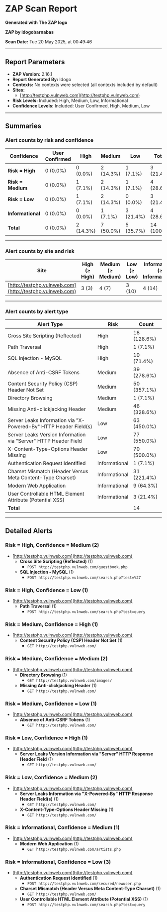 # ZAP Scan Report

**Generated with The ZAP logo**

**ZAP by idogobarnabas**

**Scan Date:** Tue 20 May 2025, at 00:49:46

---

## Report Parameters

- **ZAP Version:** 2.16.1
- **Report Generated By:** Idogo
- **Contexts:** No contexts were selected (all contexts included by default)
- **Sites:** 
  - [http://testphp.vulnweb.com](http://testphp.vulnweb.com)
- **Risk Levels:** Included: High, Medium, Low, Informational
- **Confidence Levels:** Included: User Confirmed, High, Medium, Low

---

## Summaries

### Alert counts by risk and confidence

| Confidence       | User Confirmed | High | Medium | Low  | Total    |
| ---------------- | -------------- | ---- | ------ | ---- | -------- |
| **Risk = High**  | 0 (0.0%)       | 0 (0.0%)   | 2 (14.3%)  | 1 (7.1%)   | 3 (21.4%)   |
| **Risk = Medium**| 0 (0.0%)       | 1 (7.1%)   | 2 (14.3%)  | 1 (7.1%)   | 4 (28.6%)   |
| **Risk = Low**   | 0 (0.0%)       | 1 (7.1%)   | 2 (14.3%)  | 0 (0.0%)   | 3 (21.4%)   |
| **Informational**| 0 (0.0%)       | 0 (0.0%)   | 1 (7.1%)   | 3 (21.4%)  | 4 (28.6%)   |
| **Total**        | 0 (0.0%)       | 2 (14.3%)  | 7 (50.0%)  | 5 (35.7%)  | 14 (100%)   |

---

### Alert counts by site and risk

| Site                                 | High (≥ High) | Medium (≥ Medium) | Low (≥ Low) | Informational (≥ Informational) |
| ------------------------------------ | ------------- | ----------------- | ----------- | ------------------------------- |
| [http://testphp.vulnweb.com](http://testphp.vulnweb.com) | 3 (3)         | 4 (7)            | 3 (10)      | 4 (14)                         |

---

### Alert counts by alert type

| Alert Type                                                    | Risk            | Count              |
| ------------------------------------------------------------- | --------------- | ------------------ |
| Cross Site Scripting (Reflected)                              | High            | 18 (128.6%)        |
| Path Traversal                                                | High            | 1 (7.1%)           |
| SQL Injection - MySQL                                         | High            | 10 (71.4%)         |
| Absence of Anti-CSRF Tokens                                   | Medium          | 39 (278.6%)        |
| Content Security Policy (CSP) Header Not Set                  | Medium          | 50 (357.1%)        |
| Directory Browsing                                            | Medium          | 1 (7.1%)           |
| Missing Anti-clickjacking Header                              | Medium          | 46 (328.6%)        |
| Server Leaks Information via "X-Powered-By" HTTP Header Field(s)| Low           | 63 (450.0%)        |
| Server Leaks Version Information via "Server" HTTP Header Field | Low           | 77 (550.0%)        |
| X-Content-Type-Options Header Missing                         | Low             | 70 (500.0%)        |
| Authentication Request Identified                             | Informational   | 1 (7.1%)           |
| Charset Mismatch (Header Versus Meta Content-Type Charset)      | Informational   | 31 (221.4%)        |
| Modern Web Application                                        | Informational   | 9 (64.3%)          |
| User Controllable HTML Element Attribute (Potential XSS)      | Informational   | 3 (21.4%)          |
| **Total**                                                     |                 | 14                 |

---

## Detailed Alerts

### Risk = High, Confidence = Medium (2)
- [http://testphp.vulnweb.com](http://testphp.vulnweb.com)
  - **Cross Site Scripting (Reflected)** (1)
    - `POST http://testphp.vulnweb.com/guestbook.php`
  - **SQL Injection - MySQL** (1)
    - `POST http://testphp.vulnweb.com/search.php?test=%27`

### Risk = High, Confidence = Low (1)
- [http://testphp.vulnweb.com](http://testphp.vulnweb.com)
  - **Path Traversal** (1)
    - `POST http://testphp.vulnweb.com/search.php?test=query`

### Risk = Medium, Confidence = High (1)
- [http://testphp.vulnweb.com](http://testphp.vulnweb.com)
  - **Content Security Policy (CSP) Header Not Set** (1)
    - `GET http://testphp.vulnweb.com/`

### Risk = Medium, Confidence = Medium (2)
- [http://testphp.vulnweb.com](http://testphp.vulnweb.com)
  - **Directory Browsing** (1)
    - `GET http://testphp.vulnweb.com/images/`
  - **Missing Anti-clickjacking Header** (1)
    - `GET http://testphp.vulnweb.com/`

### Risk = Medium, Confidence = Low (1)
- [http://testphp.vulnweb.com](http://testphp.vulnweb.com)
  - **Absence of Anti-CSRF Tokens** (1)
    - `GET http://testphp.vulnweb.com/`

### Risk = Low, Confidence = High (1)
- [http://testphp.vulnweb.com](http://testphp.vulnweb.com)
  - **Server Leaks Version Information via "Server" HTTP Response Header Field** (1)
    - `GET http://testphp.vulnweb.com/`

### Risk = Low, Confidence = Medium (2)
- [http://testphp.vulnweb.com](http://testphp.vulnweb.com)
  - **Server Leaks Information via "X-Powered-By" HTTP Response Header Field(s)** (1)
    - `GET http://testphp.vulnweb.com/`
  - **X-Content-Type-Options Header Missing** (1)
    - `GET http://testphp.vulnweb.com/`

### Risk = Informational, Confidence = Medium (1)
- [http://testphp.vulnweb.com](http://testphp.vulnweb.com)
  - **Modern Web Application** (1)
    - `GET http://testphp.vulnweb.com/artists.php`

### Risk = Informational, Confidence = Low (3)
- [http://testphp.vulnweb.com](http://testphp.vulnweb.com)
  - **Authentication Request Identified** (1)
    - `POST http://testphp.vulnweb.com/secured/newuser.php`
  - **Charset Mismatch (Header Versus Meta Content-Type Charset)** (1)
    - `GET http://testphp.vulnweb.com/`
  - **User Controllable HTML Element Attribute (Potential XSS)** (1)
    - `POST http://testphp.vulnweb.com/search.php?test=query`
